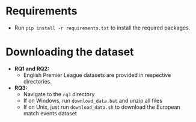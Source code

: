 # Requirements

- Run `pip install -r requirements.txt` to install the required packages.

# Downloading the dataset

- **RQ1 and RQ2:**
  - English Premier League datasets are provided in respective directories.
- **RQ3:**
  - Navigate to the `rq3` directory
  - If on Windows, run `download_data.bat` and unzip all files
  - If on Unix, just run `download_data.sh` to download the European match events dataset
